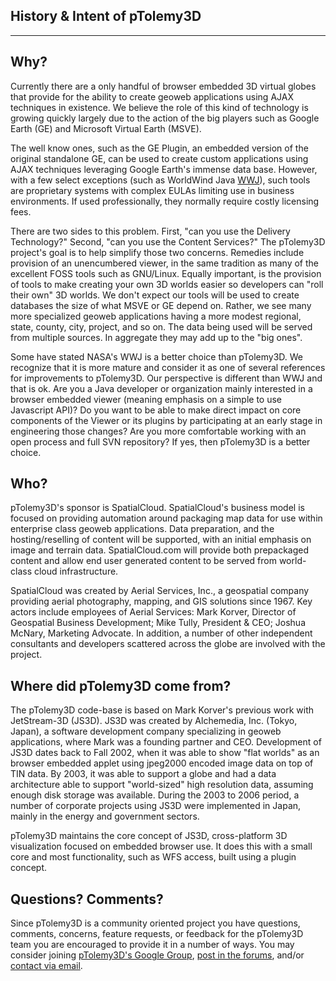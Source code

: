 ## History & Intent of pTolemy3D ##


---


## Why? ##

Currently there are a only handful of browser embedded 3D virtual globes that provide for the ability to create geoweb applications using AJAX techniques in existence. We believe the role of this kind of technology is growing quickly largely due to the action of the big players such as Google Earth (GE) and Microsoft Virtual Earth (MSVE).

The well know ones, such as the GE Plugin, an embedded version of the original standalone GE, can be used to create custom applications using AJAX techniques leveraging Google Earth's immense data base.  However, with a few select exceptions (such as WorldWind Java [WWJ](WWJ.md)), such tools are proprietary systems with complex EULAs limiting use in business environments.  If used professionally, they normally require costly licensing fees.

There are two sides to this problem. First, "can you use the Delivery Technology?" Second, "can you use the Content Services?" The pTolemy3D project's goal is to help simplify those two concerns.  Remedies include provision of an unencumbered viewer, in the same tradition as many of the excellent FOSS tools such as GNU/Linux.  Equally important, is the provision of tools to make creating your own 3D worlds easier so developers can "roll their own" 3D worlds.  We don't expect our tools will be used to create databases the size of what MSVE or GE depend on.  Rather, we see many more specialized geoweb applications having a more modest regional, state, county, city, project, and so on. The data being used will be served from multiple sources. In aggregate they may add up to the "big ones".

Some have stated NASA's WWJ is a better choice than pTolemy3D. We recognize that it is more mature and consider it as one of several references for improvements to pTolemy3D. Our perspective is different than WWJ and that is ok.  Are you a Java developer or organization mainly interested in a browser embedded viewer (meaning emphasis on a simple to use Javascript API)? Do you want to be able to make direct impact on core components of the Viewer or its plugins by participating at an early stage in engineering those changes? Are you more comfortable working with an open process and full SVN repository?  If yes, then pTolemy3D is a better choice.

## Who? ##

pTolemy3D's sponsor is SpatialCloud.  SpatialCloud's business model is focused on providing automation around packaging map data for use within enterprise class geoweb applications.  Data preparation, and the hosting/reselling of content will be supported, with an initial emphasis on image and terrain data.  SpatialCloud.com will provide both prepackaged content and allow end user generated content to be served from world-class cloud infrastructure.

SpatialCloud was created by Aerial Services, Inc., a geospatial company providing aerial photography, mapping, and GIS solutions since 1967. Key actors include employees of Aerial Services: Mark Korver, Director of Geospatial Business Development; Mike Tully, President & CEO; Joshua McNary, Marketing Advocate. In addition, a number of other independent consultants and developers scattered across the globe are involved with the project.

## Where did pTolemy3D come from? ##

The pTolemy3D code-base is based on Mark Korver's previous work with JetStream-3D (JS3D). JS3D was created by Alchemedia, Inc. (Tokyo, Japan), a software development company specializing in geoweb applications, where Mark was a founding partner and CEO.  Development of JS3D dates back to Fall 2002, when it was able to show "flat worlds" as an browser embedded applet using jpeg2000 encoded image data on top of TIN data. By 2003, it was able to support a globe and had a data architecture able to support "world-sized" high resolution data, assuming enough disk storage was available.  During the 2003 to 2006 period, a number of corporate projects using JS3D were implemented in Japan, mainly in the energy and government sectors.

pTolemy3D maintains the core concept of JS3D, cross-platform 3D visualization focused on embedded browser use. It does this with a small core and most functionality, such as WFS access, built using a plugin concept.

## Questions? Comments? ##
Since pTolemy3D is a community oriented project you have questions, comments, concerns, feature requests, or feedback for the pTolemy3D team you are encouraged to provide it in a number of ways.  You may consider joining [pTolemy3D's Google Group](http://groups.google.com/group/ptolemy3d/),
[post in the forums](http://groups.google.com/group/ptolemy3d/topics), and/or [contact via email](mailto:jmcnary@spatialcloud.com).



